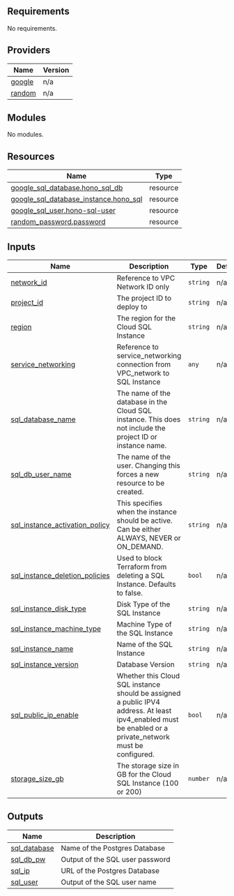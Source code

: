 ## Requirements

No requirements.

## Providers

| Name | Version |
|------|---------|
| <a name="provider_google"></a> [google](#provider\_google) | n/a |
| <a name="provider_random"></a> [random](#provider\_random) | n/a |

## Modules

No modules.

## Resources

| Name | Type |
|------|------|
| [google_sql_database.hono_sql_db](https://registry.terraform.io/providers/hashicorp/google/latest/docs/resources/sql_database) | resource |
| [google_sql_database_instance.hono_sql](https://registry.terraform.io/providers/hashicorp/google/latest/docs/resources/sql_database_instance) | resource |
| [google_sql_user.hono-sql-user](https://registry.terraform.io/providers/hashicorp/google/latest/docs/resources/sql_user) | resource |
| [random_password.password](https://registry.terraform.io/providers/hashicorp/random/latest/docs/resources/password) | resource |

## Inputs

| Name | Description | Type | Default | Required |
|------|-------------|------|---------|:--------:|
| <a name="input_network_id"></a> [network\_id](#input\_network\_id) | Reference to VPC Network ID only | `string` | n/a | yes |
| <a name="input_project_id"></a> [project\_id](#input\_project\_id) | The project ID to deploy to | `string` | n/a | yes |
| <a name="input_region"></a> [region](#input\_region) | The region for the Cloud SQL Instance | `string` | n/a | yes |
| <a name="input_service_networking"></a> [service\_networking](#input\_service\_networking) | Reference to service\_networking connection from VPC\_network to SQL Instance | `any` | n/a | yes |
| <a name="input_sql_database_name"></a> [sql\_database\_name](#input\_sql\_database\_name) | The name of the database in the Cloud SQL instance. This does not include the project ID or instance name. | `string` | n/a | yes |
| <a name="input_sql_db_user_name"></a> [sql\_db\_user\_name](#input\_sql\_db\_user\_name) | The name of the user. Changing this forces a new resource to be created. | `string` | n/a | yes |
| <a name="input_sql_instance_activation_policy"></a> [sql\_instance\_activation\_policy](#input\_sql\_instance\_activation\_policy) | This specifies when the instance should be active. Can be either ALWAYS, NEVER or ON\_DEMAND. | `string` | n/a | yes |
| <a name="input_sql_instance_deletion_policies"></a> [sql\_instance\_deletion\_policies](#input\_sql\_instance\_deletion\_policies) | Used to block Terraform from deleting a SQL Instance. Defaults to false. | `bool` | n/a | yes |
| <a name="input_sql_instance_disk_type"></a> [sql\_instance\_disk\_type](#input\_sql\_instance\_disk\_type) | Disk Type of the SQL Instance | `string` | n/a | yes |
| <a name="input_sql_instance_machine_type"></a> [sql\_instance\_machine\_type](#input\_sql\_instance\_machine\_type) | Machine Type of the SQL Instance | `string` | n/a | yes |
| <a name="input_sql_instance_name"></a> [sql\_instance\_name](#input\_sql\_instance\_name) | Name of the SQL Instance | `string` | n/a | yes |
| <a name="input_sql_instance_version"></a> [sql\_instance\_version](#input\_sql\_instance\_version) | Database Version | `string` | n/a | yes |
| <a name="input_sql_public_ip_enable"></a> [sql\_public\_ip\_enable](#input\_sql\_public\_ip\_enable) | Whether this Cloud SQL instance should be assigned a public IPV4 address. At least ipv4\_enabled must be enabled or a private\_network must be configured. | `bool` | n/a | yes |
| <a name="input_storage_size_gb"></a> [storage\_size\_gb](#input\_storage\_size\_gb) | The storage size in GB for the Cloud SQL Instance (100 or 200) | `number` | n/a | yes |

## Outputs

| Name | Description |
|------|-------------|
| <a name="output_sql_database"></a> [sql\_database](#output\_sql\_database) | Name of the Postgres Database |
| <a name="output_sql_db_pw"></a> [sql\_db\_pw](#output\_sql\_db\_pw) | Output of the SQL user password |
| <a name="output_sql_ip"></a> [sql\_ip](#output\_sql\_ip) | URL of the Postgres Database |
| <a name="output_sql_user"></a> [sql\_user](#output\_sql\_user) | Output of the SQL user name |
